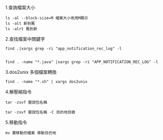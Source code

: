 1.查詢檔案大小

```
ls -al --block-size=M 檔案大小改用M顯示 
ls -alt 新到舊
ls -alrt 舊到新

```

2.查找檔案中關鍵字

```
find .|xargs grep -ri "app_notification_rec_log" -l 


find . -name "*.java" |xargs grep -ri "APP_NOTIFICATION_REC_LOG" -l

```

3.dos2unix 多個檔案轉換

```
find . -name "*.sh" | xargs dos2unix
```

4.解壓縮指令

```
tar -zxvf 壓說包名稱
```
```
tar -zxvf 壓說包名稱 -C 目的地目錄
```

5.移動指令

```
mv 要移動的檔案 移動目的地
```
